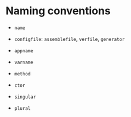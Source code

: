 # Naming conventions


- `name`
- `configfile`: `assemblefile`, `verfile`, `generator`
- `appname`
- `varname`
- `method`
- `ctor`

- `singular`
- `plural`

